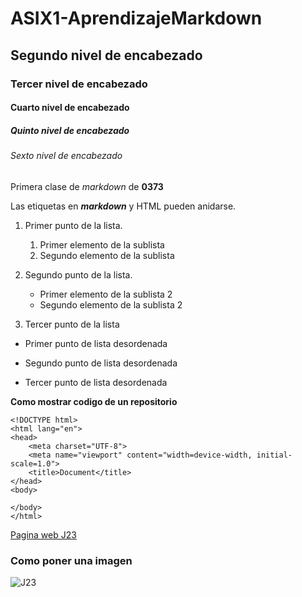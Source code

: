 # ASIX1-AprendizajeMarkdown
## Segundo nivel de encabezado
### Tercer nivel de encabezado
#### Cuarto nivel de encabezado
##### Quinto nivel de encabezado
###### Sexto nivel de encabezado



Primera clase de *markdown* de __0373__

Las etiquetas en **_markdown_** y HTML pueden anidarse.

1. Primer punto de la lista.
   1. Primer elemento de la sublista
   2. Segundo elemento de la sublista
2. Segundo punto de la lista.
   * Primer elemento de la sublista 2
   * Segundo elemento de la sublista 2

3. Tercer punto de la lista

* Primer punto de lista desordenada
- Segundo punto de lista desordenada
+ Tercer punto de lista desordenada


**Como mostrar codigo de un repositorio**
```
<!DOCTYPE html>
<html lang="en">
<head>
    <meta charset="UTF-8">
    <meta name="viewport" content="width=device-width, initial-scale=1.0">
    <title>Document</title>
</head>
<body>
    
</body>
</html>
```


[Pagina web J23](https://www.fje.edu/ca/jesuites-bellvitge "Jesuites Bellvitge")


### Como poner una imagen

![J23](C:\Users\irons\Documents\repositorios\ASIX1-AprendizajeMarkdown\img\JCRAYAS.jpg)
